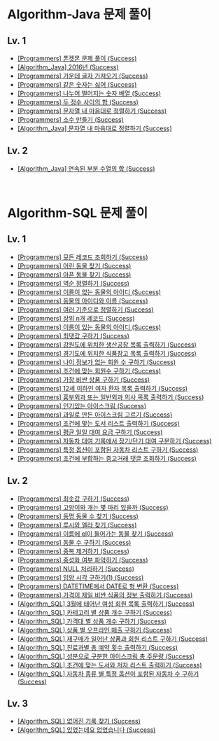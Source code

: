 # Algorithm-Java 문제 풀이
## Lv. 1
- [[Programmers] 폰켓몬 문제 풀이 (Success)](https://hj0216.tistory.com/754)
- [[Algorithm_Java] 2016년 (Success)](https://hj0216.tistory.com/839)
- [[Programmers] 가운데 글자 가져오기 (Success)](https://hj0216.tistory.com/757)
- [[Programmers] 같은 숫자는 싫어 (Success)](https://hj0216.tistory.com/760)
- [[Programmers] 나누어 떨어지는 숫자 배열 (Success)](https://hj0216.tistory.com/769)
- [[Programmers] 두 정수 사이의 합 (Success)](https://hj0216.tistory.com/776)
- [[Programmers] 문자열 내 마음대로 정렬하기 (Success)](https://hj0216.tistory.com/778)
- [[Programmers] 소수 만들기 (Success)](https://hj0216.tistory.com/767)
- [[Algorithm_Java] 문자열 내 마음대로 정렬하기 (Success)](https://hj0216.tistory.com/838)

## Lv. 2
- [[Algorithm_Java] 연속된 부분 수열의 합 (Success)](https://hj0216.tistory.com/841)

<br/>



# Algorithm-SQL 문제 풀이
## Lv. 1
- [[Programmers] 모든 레코드 조회하기 (Success)](https://hj0216.tistory.com/706)
- [[Programmers] 어린 동물 찾기 (Success)](https://hj0216.tistory.com/695)
- [[Programmers] 아픈 동물 찾기 (Success)](https://hj0216.tistory.com/693)
- [[Programmers] 역순 정렬하기 (Success)](https://hj0216.tistory.com/703)
- [[Programmers] 이름이 없는 동물의 아이디 (Success)](https://hj0216.tistory.com/710)
- [[Programmers] 동물의 아이디와 이름 (Success)](https://hj0216.tistory.com/712)
- [[Programmers] 여러 기준으로 정렬하기 (Success)](https://hj0216.tistory.com/713)
- [[Programmers] 상위 n개 레코드 (Success)](https://hj0216.tistory.com/715)
- [[Programmers] 이름이 있는 동물의 아이디 (Success)](https://hj0216.tistory.com/717)
- [[Programmers] 최댓값 구하기 (Success)](https://hj0216.tistory.com/718)
- [[Programmers] 강원도에 위치한 생산공장 목록 출력하기 (Success)](https://hj0216.tistory.com/721)
- [[Programmers] 경기도에 위치한 식품창고 목록 출력하기 (Success)](https://hj0216.tistory.com/725)
- [[Programmers] 나이 정보가 없는 회원 수 구하기 (Success)](https://hj0216.tistory.com/727)
- [[Programmers] 조건에 맞는 회원수 구하기 (Success)](https://hj0216.tistory.com/731)
- [[Programmers] 가장 비싼 상품 구하기 (Success)](https://hj0216.tistory.com/733)
- [[Programmers] 12세 이하인 여자 환자 목록 출력하기 (Success)](https://hj0216.tistory.com/738)
- [[Programmers] 흉부외과 또는 일반외과 의사 목록 출력하기 (Success)](https://hj0216.tistory.com/740)
- [[Programmers] 인기있는 아이스크림 (Success)](https://hj0216.tistory.com/747)
- [[Programmers] 과일로 만든 아이스크림 고르기 (Success)](https://hj0216.tistory.com/750)
- [[Programmers] 조건에 맞는 도서 리스트 출력하기 (Success)](https://hj0216.tistory.com/752)
- [[Programmers] 평균 일일 대여 요금 구하기 (Success)](https://hj0216.tistory.com/755)
- [[Programmers] 자동차 대여 기록에서 장기/단기 대여 구분하기 (Success)](https://hj0216.tistory.com/758)
- [[Programmers] 특정 옵션이 포함된 자동차 리스트 구하기 (Success)](https://hj0216.tistory.com/759)
- [[Programmers] 조건에 부합하는 중고거래 댓글 조회하기 (Success)](https://hj0216.tistory.com/762)

## Lv. 2
- [[Programmers] 최솟값 구하기 (Success)](https://hj0216.tistory.com/766)
- [[Programmers] 고양이와 개는 몇 마리 있을까 (Success)](https://hj0216.tistory.com/768)
- [[Programmers] 동명 동물 수 찾기 (Success)](https://hj0216.tistory.com/772)
- [[Programmers] 루시와 엘라 찾기 (Success)](https://hj0216.tistory.com/775)
- [[Programmers] 이름에 el이 들어가는 동물 찾기 (Success)](https://hj0216.tistory.com/777)
- [[Programmers] 동물 수 구하기 (Success)](https://hj0216.tistory.com/784)
- [[Programmers] 중복 제거하기 (Success)](https://hj0216.tistory.com/788)
- [[Programmers] 중성화 여부 파악하기 (Success)](https://hj0216.tistory.com/790)
- [[Programmers] NULL 처리하기 (Success)](https://hj0216.tistory.com/795)
- [[Programmers] 입양 시각 구하기(1) (Success)](https://hj0216.tistory.com/799)
- [[Programmers] DATETIME에서 DATE로 형 변환 (Success)](https://hj0216.tistory.com/801)
- [[Programmers] 가격이 제일 비싼 식품의 정보 출력하기 (Success)](https://hj0216.tistory.com/804)
- [[Algorithm_SQL] 3월에 태어난 여성 회원 목록 출력하기 (Success)](https://hj0216.tistory.com/807)
- [[Algorithm_SQL] 카테고리 별 상품 개수 구하기 (Success)](https://hj0216.tistory.com/812)
- [[Algorithm_SQL] 가격대 별 상품 개수 구하기 (Success)](https://hj0216.tistory.com/815)
- [[Algorithm_SQL] 상품 별 오프라인 매출 구하기 (Success)](https://hj0216.tistory.com/819)
- [[Algorithm_SQL] 재구매가 일어난 상품과 회원 리스트 구하기 (Success)](https://hj0216.tistory.com/824)
- [[Algorithm_SQL] 진료과별 총 예약 횟수 출력하기 (Success)](https://hj0216.tistory.com/827)
- [[Algorithm_SQL] 성분으로 구분한 아이스크림 총 주문량 (Success)](https://hj0216.tistory.com/834)
- [[Algorithm_SQL] 조건에 맞는 도서와 저자 리스트 출력하기 (Success)](https://hj0216.tistory.com/826)
- [[Algorithm_SQL] 자동차 종류 별 특정 옵션이 포함된 자동차 수 구하기 (Success)](https://hj0216.tistory.com/843)

## Lv. 3
- [[Algorithm_SQL] 없어진 기록 찾기 (Success)](https://hj0216.tistory.com/832)
- [[Algorithm_SQL] 있었는데요 없었습니다 (Success)](https://hj0216.tistory.com/842)
